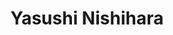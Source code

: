 ---
title: "Yasushi Nishihara"
draft: false

# Job rank 職階
rank: "Professor" # 教授 | 准教授 | 助教 | ...

# Sort oorder
weight: 1

# Laboratory group
la_group: "Reaction Chemistry" # 分子化学 | 物質化学 | 反応化学

# Laboratory
laboratory:
  id: funcchem
  name: Functional Organic Chemistry Laboratory


# page title background image
bg_image: "images/banner/bg1.jpg"

# meta description ~100 letters in Japanese
description : "Development of Synthetic Organic Reactions Catalyzed by Organometallic Complexes and the Application to Functional Materials"

# teacher portrait
image: "images/faculty/nishihara.jpg"

# interest
interest: ["Synthetic Organic Chemistry ", "Organometallic Chemistry", "Functional Materials"]

# achievements
achievements:
- icon: ti-id-badge
  link: https://researcherid.com/rid/M-9492-2019
  name: ResearcherID M-9492-2019
- icon: ti-id-badge
  link: https://orcid.org/0000-0001-5409-4207
  name: ORCID 0000-0001-5409-4207


# contact info
contact:
- icon: ti-facebook
  link: https://facebook.com/Yasushi.Nishihara
  name: Yasushi.Nishihara
- icon: ti-email
  link: mailto:ynishiha@okayama-u.ac.jp
  name: ynishiha@okayama-u.ac.jp
- icon: ti-mobile
  link: tel:086-251-7855
  name: 086-251-7855


- name : "Functional Organic Chemistry Laboratory"
  icon : "ti-world" # icon pack : https://themify.me/themify-icons
  link : "http://chem.okayama-u.ac.jp/~funcchem/top/index.html"

- name : "3-1-1 Tsushima-Naka, Kita Ward, Okayama City, Okayama 700-8530"
  icon : "ti-location-pin" # icon pack : https://themify.me/themify-icons
  link : "#"

# type
type: "faculty"
---